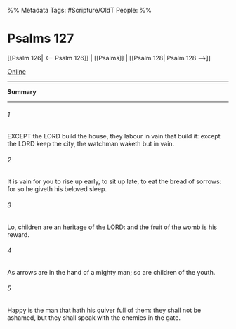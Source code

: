 

%% Metadata
Tags: #Scripture/OldT
People: 
%%
# Psalms 127
[[Psalm 126| <-- Psalm 126]] | [[Psalms]] | [[Psalm 128| Psalm 128 -->]]

[Online](https://churchofjesuschrist.org/study/scriptures/ot/ps/127?lang=eng)

---
__Summary__



---

###### 1
EXCEPT the LORD build the house, they labour in vain that build it: except the LORD keep the city, the watchman waketh but in vain.
###### 2
It is vain for you to rise up early, to sit up late, to eat the bread of sorrows: for so he giveth his beloved sleep.
###### 3
Lo, children are an heritage of the LORD: and the fruit of the womb is his reward.
###### 4
As arrows are in the hand of a mighty man; so are children of the youth.
###### 5
Happy is the man that hath his quiver full of them: they shall not be ashamed, but they shall speak with the enemies in the gate.



